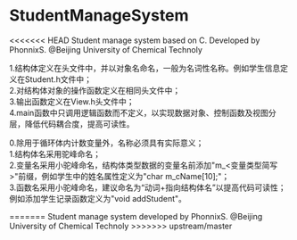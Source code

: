 # StudentManageSystem
<<<<<<< HEAD
Student manage system based on C. Developed by PhonnixS. @Beijing University of Chemical Technoly
<form>
	<structure>
		<title>代码结构</title>
		<p>
			1.结构体定义在头文件中，并以对象名命名，一般为名词性名称。例如学生信息定义在Student.h文件中；<br>
			2.对结构体对象的操作函数定义在相同头文件中；<br>
			3.输出函数定义在View.h头文件中；<br>
			4.main函数中只调用逻辑函数而不定义，以实现数据对象、控制函数及视图分层，降低代码耦合度，提高可读性。
		</p>
	</structure>
	<name>
		<title>命名规范</title>
		<p>
			0.除用于循环体内计数变量外，名称必须具有实际意义；<br>
			1.结构体名采用驼峰命名；<br>
			2.变量名采用小驼峰命名，结构体类型数据的变量名前添加"m_&lt变量类型简写&gt"前缀，例如学生中的姓名属性定义为"char m_cName[10];"；<br>
			3.函数名采用小驼峰命名，建议命名为“动词+指向结构体名”以提高代码可读性；例如添加学生记录函数定义为"void addStudent"。
		</p>
	</name>
</form>
=======
Student manage system developed by PhonnixS. @Beijing University of Chemical Technoly
>>>>>>> upstream/master
